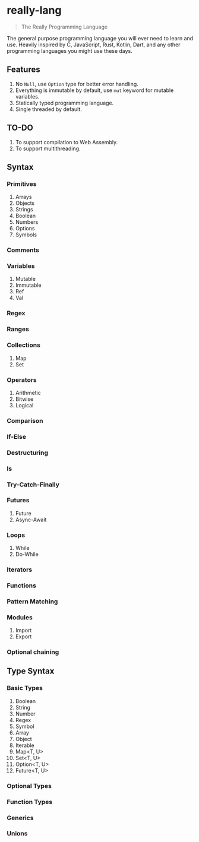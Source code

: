 # really-lang

> The Really Programming Language

The general purpose programming language you will ever need to learn and use. Heavily inspired by C, JavaScript, Rust, Kotlin, Dart, and any other programming languages you might use these days.

## Features

1. No `Null`, use `Option` type for better error handling.
2. Everything is immutable by default, use `mut` keyword for mutable variables.
3. Statically typed programming language.
4. Single threaded by default.

## TO-DO

1. To support compilation to Web Assembly.
2. To support multithreading.

## Syntax

### Primitives

1. Arrays
2. Objects
3. Strings
4. Boolean
5. Numbers
6. Options
7. Symbols

### Comments

### Variables

1. Mutable
2. Immutable
3. Ref
4. Val

### Regex

### Ranges

### Collections

1. Map
2. Set

### Operators

1. Arithmetic
2. Bitwise
3. Logical

### Comparison

### If-Else

### Destructuring

### Is

### Try-Catch-Finally

### Futures

1. Future
2. Async-Await

### Loops

1. While
2. Do-While

### Iterators

### Functions

### Pattern Matching

### Modules

1. Import
2. Export

### Optional chaining

## Type Syntax

### Basic Types

1. Boolean
2. String
3. Number
4. Regex
5. Symbol
6. Array<T>
7. Object
8. Iterable<T>
9.  Map<T, U>
10. Set<T, U>
11. Option<T, U>
12. Future<T, U>

### Optional Types

### Function Types

### Generics

### Unions